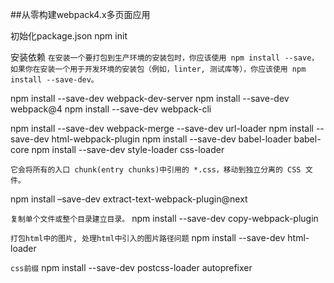 ##从零构建webpack4.x多页面应用

初始化package.json
npm init

安装依赖
`在安装一个要打包到生产环境的安装包时，你应该使用 npm install --save，如果你在安装一个用于开发环境的安装包（例如，linter, 测试库等），你应该使用 npm install --save-dev。`

npm install --save-dev webpack-dev-server 
npm install --save-dev webpack@4 
npm install --save-dev webpack-cli 

npm install --save-dev webpack-merge --save-dev url-loader
npm install --save-dev html-webpack-plugin 
npm install --save-dev babel-loader babel-core
npm install --save-dev style-loader css-loader

`它会将所有的入口 chunk(entry chunks)中引用的 *.css，移动到独立分离的 CSS 文件。`
<!-- npm install --save-dev extract-text-webpack-plugin 不支持webpack4.0以上版本--> 
npm install –save-dev extract-text-webpack-plugin@next

`复制单个文件或整个目录建立目录。`
npm install --save-dev copy-webpack-plugin

`打包html中的图片, 处理html中引入的图片路径问题`
npm install --save-dev html-loader

`css前缀`
npm install --save-dev postcss-loader autoprefixer
